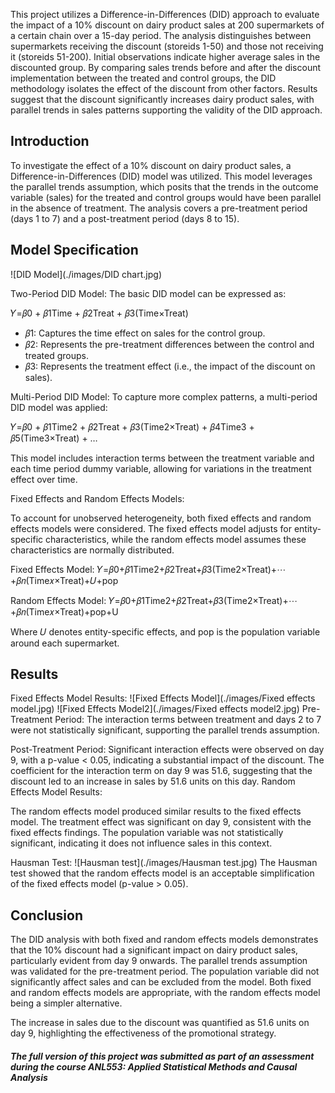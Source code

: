 This project utilizes a Difference-in-Differences (DID) approach to evaluate the impact of a 10% discount on dairy product sales at 200 supermarkets of a certain chain over a 15-day period. The analysis distinguishes between supermarkets receiving the discount (storeids 1-50) and those not receiving it (storeids 51-200). Initial observations indicate higher average sales in the discounted group. By comparing sales trends before and after the discount implementation between the treated and control groups, the DID methodology isolates the effect of the discount from other factors. Results suggest that the discount significantly increases dairy product sales, with parallel trends in sales patterns supporting the validity of the DID approach.

## Introduction
To investigate the effect of a 10% discount on dairy product sales, a Difference-in-Differences (DID) model was utilized. This model leverages the parallel trends assumption, which posits that the trends in the outcome variable (sales) for the treated and control groups would have been parallel in the absence of treatment. The analysis covers a pre-treatment period (days 1 to 7) and a post-treatment period (days 8 to 15).

## Model Specification

![DID Model](./images/DID chart.jpg)

Two-Period DID Model:
The basic DID model can be expressed as:

𝑌=𝛽0 + 𝛽1Time + 𝛽2Treat + 𝛽3(Time×Treat) 

- 𝛽1: Captures the time effect on sales for the control group.
- 𝛽2: Represents the pre-treatment differences between the control and treated groups.
- 𝛽3: Represents the treatment effect (i.e., the impact of the discount on sales).

Multi-Period DID Model: 
To capture more complex patterns, a multi-period DID model was applied:

𝑌=𝛽0 + 𝛽1Time2 + 𝛽2Treat + 𝛽3(Time2×Treat) + 𝛽4Time3 + 𝛽5(Time3×Treat) + …

This model includes interaction terms between the treatment variable and each time period dummy variable, allowing for variations in the treatment effect over time.

Fixed Effects and Random Effects Models:

To account for unobserved heterogeneity, both fixed effects and random effects models were considered. The fixed effects model adjusts for entity-specific characteristics, while the random effects model assumes these characteristics are normally distributed.

Fixed Effects Model:
𝑌=𝛽0+𝛽1Time2+𝛽2Treat+𝛽3(Time2×Treat)+⋯+𝛽𝑛(Time𝑥×Treat)+𝑈+pop

Random Effects Model:
𝑌=𝛽0+𝛽1Time2+𝛽2Treat+𝛽3(Time2×Treat)+⋯+𝛽𝑛(Time𝑥×Treat)+pop+U

Where 𝑈 denotes entity-specific effects, and pop is the population variable around each supermarket.

## Results
Fixed Effects Model Results:
![Fixed Effects Model](./images/Fixed effects model.jpg)
![Fixed Effects Model2](./images/Fixed effects model2.jpg)
Pre-Treatment Period: The interaction terms between treatment and days 2 to 7 were not statistically significant, supporting the parallel trends assumption.

Post-Treatment Period: Significant interaction effects were observed on day 9, with a p-value < 0.05, indicating a substantial impact of the discount. The coefficient for the interaction term on day 9 was 51.6, suggesting that the discount led to an increase in sales by 51.6 units on this day.
Random Effects Model Results:

The random effects model produced similar results to the fixed effects model.
The treatment effect was significant on day 9, consistent with the fixed effects findings.
The population variable was not statistically significant, indicating it does not influence sales in this context.

Hausman Test:
![Hausman test](./images/Hausman test.jpg)
The Hausman test showed that the random effects model is an acceptable simplification of the fixed effects model (p-value > 0.05).

## Conclusion
The DID analysis with both fixed and random effects models demonstrates that the 10% discount had a significant impact on dairy product sales, particularly evident from day 9 onwards. The parallel trends assumption was validated for the pre-treatment period. The population variable did not significantly affect sales and can be excluded from the model. Both fixed and random effects models are appropriate, with the random effects model being a simpler alternative.

The increase in sales due to the discount was quantified as 51.6 units on day 9, highlighting the effectiveness of the promotional strategy.

##### The full version of this project was submitted as part of an assessment during the course ANL553: Applied Statistical Methods and Causal Analysis
